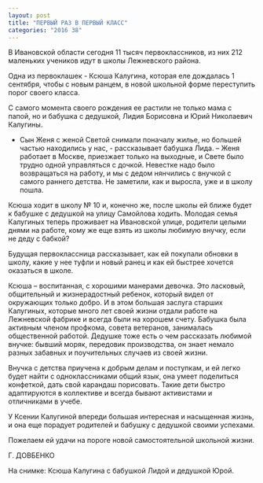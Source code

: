 ```yaml
---
layout: post
title: "ПЕРВЫЙ РАЗ В ПЕРВЫЙ КЛАСС"
categories: "2016 38"
---
```


В Ивановской области сегодня 11 тысяч первоклассников, из них 212 маленьких учеников идут в школы Лежневского района.

Одна из первоклашек - Ксюша Калугина, которая еле дождалась 1 сентября, чтобы с новым ранцем, в новой школьной форме переступить порог своего класса.

С самого момента своего рождения ее растили не только мама с папой, но и бабушка с дедушкой, Лидия Борисовна и Юрий Николаевич Калугины.

- Сын Женя с женой Светой снимали поначалу жилье, но большей частью находились у нас, - рассказывает бабушка Лида. – Женя работает в Москве, приезжает только на выходные, и Свете было трудно одной управляться с дочкой. Невестке надо было возвращаться на работу, и мы с дедом нянчились с внучкой с самого раннего детства. Не заметили, как и выросла, уже и в школу пошла.

Ксюша ходит в школу № 10 и, конечно же, после школы ей ближе будет к бабушке с дедушкой на улицу Самойлова ходить. Молодая семья Калугиных теперь проживает на Ивановской улице, родители целыми днями на работе, кому же еще взять из школы любимую внучку, если не деду с бабкой?

Будущая первоклассница рассказывает, как ей покупали обновки в школу, какие у нее туфли и новый ранец и как ей быстрее хочется оказаться в школе.

Ксюша – воспитанная, с хорошими манерами девочка. Это ласковый, общительный и жизнерадостный ребенок, который видел от окружающих только добро. И в этом большая заслуга старших Калугиных, которые много лет своей жизни отдали работе на Лежневской фабрике и всегда были на хорошем счету. Бабушка была активным членом профкома, совета ветеранов, занималась общественной работой. Дедушке тоже есть о чем рассказать любимой внучке: бывший моряк, передовик производства, он знает немало разных забавных и поучительных случаев из своей жизни.

Внучка с детства приучена к добрым делам и поступкам, и ей легко будет найти с одноклассниками общий язык, она умеет поделиться конфеткой, дать свой карандаш порисовать. Такие дети быстро адаптируются в коллективе и всегда бывают активистами и отличниками в учебе.

У Ксении Калугиной впереди большая интересная и насыщенная жизнь, и она еще порадует родителей и бабушку с дедушкой своими успехами.

Пожелаем ей удачи на пороге новой самостоятельной школьной жизни.

Г. ДОВБЕНКО

На снимке: Ксюша Калугина с бабушкой Лидой и дедушкой Юрой.


